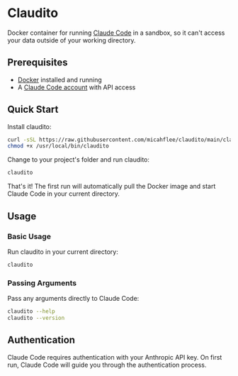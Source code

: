 # Claudito

Docker container for running [Claude Code](https://docs.claude.com/claude-code) in a sandbox, so it can't access your data outside of your working directory.

## Prerequisites

- [Docker](https://docs.docker.com/get-docker/) installed and running
- A [Claude Code account](https://claude.ai/) with API access

## Quick Start

Install claudito:

```bash
curl -sSL https://raw.githubusercontent.com/micahflee/claudito/main/claudito -o /usr/local/bin/claudito && \
chmod +x /usr/local/bin/claudito
```

Change to your project's folder and run claudito:

```bash
claudito
```

That's it! The first run will automatically pull the Docker image and start Claude Code in your current directory.

## Usage

### Basic Usage

Run claudito in your current directory:

```bash
claudito
```

### Passing Arguments

Pass any arguments directly to Claude Code:

```bash
claudito --help
claudito --version
```

## Authentication

Claude Code requires authentication with your Anthropic API key. On first run, Claude Code will guide you through the authentication process.
